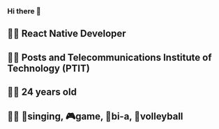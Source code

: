 ### Hi there 👋
## 👨‍💻 React Native Developer
## 👨‍🎓 Posts and Telecommunications Institute of Technology (PTIT)
## 👱‍♂️ 24 years old 
## 🏃‍♂️ 🎤singing, 🎮game, 🎱bi-a, 🏀volleyball


<!--
**phuoctai12t/phuoctai12t** is a ✨ _special_ ✨ repository because its `README.md` (this file) appears on your GitHub profile.

Here are some ideas to get you started:

- 🔭 I’m currently working on ...
- 🌱 I’m currently learning ...
- 👯 I’m looking to collaborate on ...
- 🤔 I’m looking for help with ...
- 💬 Ask me about ...
- 📫 How to reach me: ...
- 😄 Pronouns: ...
- ⚡ Fun fact: ...
-->
